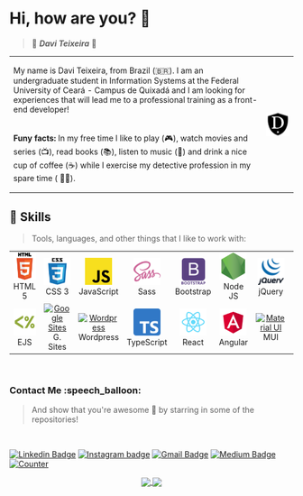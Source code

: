 <h1> Hi, how are you? 🖖 </h1>

> 🦇 **_Davi Teixeira_** 🦇

<table align="center">
  <tr>
    <td>
      <p>
        My name is Davi Teixeira, from Brazil (🇧🇷). I am an undergraduate student in Information Systems at the Federal University of Ceará - Campus de Quixadá
        and I am looking for experiences that will lead me to a professional training as a front-end developer!
      </p>
    </td>
    <td rowspan="2">
      <a href="https://daviteixeira-btm.github.io/">
        <img src="img/logo-daviteixeira-dev.png" width="200" align="right" alt="Computador Davi Teixeira" target="_blank">
      </a>
    </td>
  </tr>
  <tr>
    <td>
      <p>
        <strong>Funy facts:</strong> In my free time I like to play (🎮), 
        watch movies and series (📺), read books (📚), listen to music (🎵) and drink a nice cup of 
        coffee (☕️) while I exercise my detective profession in my spare time ( 🕵️‍♂️).
      </p>
    </td>
  </tr>
</table>

<h2 align="left"> 🚀 Skills </h2>

> Tools, languages, and other things that I like to work with:

<table align="center">
  <!-- First Line -->
  <tr>
    <td align="center" width="96">
      <a href="https://developer.mozilla.org/pt-BR/docs/Web/HTML" target="_blank">
        <img src="img/Html5-logo.png" width="48" height="48" alt="HTML 5" />
      </a>
      <br>HTML 5
    </td>
    <td align="center" width="96">
      <a href="https://developer.mozilla.org/pt-BR/docs/Web/CSS">
        <img src="img/Css3-logo.png" width="48" height="48" alt="CSS 3" />
      </a>
      <br>CSS 3
    </td>
    <td align="center" width="96">
      <a href="https://developer.mozilla.org/pt-BR/docs/Web/JavaScript">
        <img src="img/JavaScript-logo.png" width="48" height="48" alt="JavaScript" />
      </a>
      <br>JavaScript
    </td>
    <td align="center" width="96">
      <a href="https://sass-lang.com/">
        <img src="img/Sass-logo.png" width="48" height="48" alt="Sass" />
      </a>
      <br>Sass
    </td>    
    <td align="center" width="96">
      <a href="https://getbootstrap.com/">
        <img src="img/Bootstrap-logo.png" width="48" height="48" alt="Bootstrap" />
      </a>
      <br>Bootstrap
    </td>
    <td align="center" width="96">
      <a href="https://nodejs.org/en/">
        <img src="img/Nodejs-logo.png" width="48" height="48" alt="Node JS" />
      </a>
      <br>Node JS
    </td>
    <td align="center" width="96">
      <a href="https://jquery.com/">
        <img src="img/jQuery-logo.png" width="48" height="48" alt="jQuery" />
      </a>
      <br>jQuery
    </td>
    <td align="center" width="96">
      <a href="https://gulpjs.com/">
        <img src="img/Gulp-logo.png" width="48" height="48" alt="Gulp" />
      </a>
      <br>Gulp
    </td>
  </tr>
  <tr>
    <td align="center" width="96"> 
      <a href="https://ejs.co/" >
        <img src="img/EJS-logo.png" width="48" height="48" alt="EJS" />
      </a>
      <br>EJS
    </td>
    <td align="center" width="96"> 
      <a href="https://sites.google.com" >
        <img src="https://upload.wikimedia.org/wikipedia/commons/thumb/1/11/Google_Sites_icon_%282020%29.svg/1200px-Google_Sites_icon_%282020%29.svg.png" 
             width="48" height="48" alt="Google Sites" />
      </a>
      <br>G. Sites
    </td>
    <td align="center" width="96"> 
      <a href="https://wordpress.com" >
        <img src="https://upload.wikimedia.org/wikipedia/commons/thumb/9/98/WordPress_blue_logo.svg/1024px-WordPress_blue_logo.svg.png" 
             width="48" height="48" alt="Wordpress" />
      </a>
      <br>Wordpress
    </td>
    <td align="center" width="96">
      <a href="https://www.typescriptlang.org/" >
        <img src="img/TypeScript-logo.png" width="48" height="48" alt="TypeScript" />
      </a>
      <br>TypeScript
    </td>
    <td align="center" width="96">
      <a href="https://pt-br.reactjs.org/" >
        <img src="img/React-logo.png" width="48" height="48" alt="React" />
      </a>
      <br>React
    </td>
    <td align="center" width="96">
      <a href="https://angular.io/" >
        <img src="img/Angular-logo.png" width="48" height="48" alt="Angular" />
      </a>
      <br>Angular
    </td>
    <td align="center" width="96">
      <a href="https://mui.com/" >
        <img src="https://camo.githubusercontent.com/306dedb9426f1d93a981d305a0a18164932ece8dca4d5fd820b1d3c36625b218/68747470733a2f2f6d75692e636f6d2f7374617469632f6c6f676f2e737667" 
             width="48" height="48" alt="Material UI" />
      </a>
      <br>MUI
    </td>
  </tr>
  <!-- End of First Line -->
</table>

<br />

<h3 align="left"> Contact Me :speech_balloon: </h3>

> And show that you're awesome 🤩 by starring in some of the repositories!
<br />

[![Linkedin Badge](https://img.shields.io/badge/LinkedIn-0077B5?style=for-the-badge&logo=linkedin&logoColor=white&link)](https://www.linkedin.com/in/daviteixeira-me/)
[![Instagram badge](https://img.shields.io/badge/Instagram-E4405F?style=for-the-badge&logo=instagram&logoColor=white)](https://www.instagram.com/daviteixeira.dev/)
[![Gmail Badge](https://img.shields.io/badge/Gmail-D14836?style=for-the-badge&logo=gmail&logoColor=white)](mailto:daviteixeira.dev@gmail.com)
[![Medium Badge](https://img.shields.io/badge/Medium-12100E?style=for-the-badge&logo=medium&logoColor=white)](https://medium.com/@daviteixeira.btm)
[![Counter](https://komarev.com/ghpvc/?username=daviteixeira-btm&color=brightgreen)](https://www.daviteixeira.dev.br)

<div align="center">
  <a href="https://github.com/daviteixeira-btm">
  <img width="350px" align="center" 
       src="https://github-readme-stats.vercel.app/api/top-langs/?username=daviteixeira-btm&layout=compact&langs_count=8&theme=gotham"/>
  <img width="480px" align="center" 
       src="https://github-readme-stats.vercel.app/api?username=daviteixeira-btm&show_icons=true&theme=gotham&include_all_commits=true&count_private=true"/>
</div>
